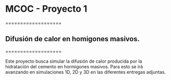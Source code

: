 # MCOC - Proyecto 1

===================

## Difusión de calor en homigones masivos.

===================

Este proyecto busca simular la difusión de calor producida por la hidratación del cemento en hormigones masivos.
Para esto se irá avanzando en simulaciones 1D, 2D y 3D en las diferentes entregas adjuntas.




